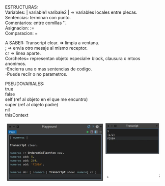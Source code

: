 ESTRUCTURAS: <br>
Variables: | variable1 varibale2 | => variables locales entre plecas. <br>
Sentencias: terminan con punto. <br>
Comentarios: entre comillas ''.<br>
Asignacion: := <br>
Comparacion: = <br>

A SABER:
Transcript clear. => limpia a ventana.<br>
; => envia otro mesaje al mismo receptor.<br>
cr => linea aparte.<br>
Corchetes= representan objeto especial=> block, clausura o mtoos anonimos.<br>
-Encierra una o mas sentencias de codigo.<br>
-Puede reciir o no parametros.<br>

PSEUDOVARIALES:<br>
true<br>
false<br>
self (ref al objeto en el que me encuntro)<br>
super (ref al objeto padre)<br>
nil<br>
thisContext<br>

![Descripción de la imagen](imagenes/image-1.png)






